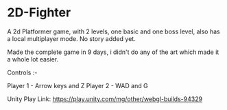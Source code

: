 # 2D-Fighter

A 2d Platformer game, with 2 levels, one basic and one boss level, also has a local multiplayer mode. No story added yet.

Made the complete game in 9 days, i didn't do any of the art which made it a whole lot easier.

Controls :-

Player 1 - Arrow keys and Z
Player 2 - WAD and G

Unity Play Link: https://play.unity.com/mg/other/webgl-builds-94329
